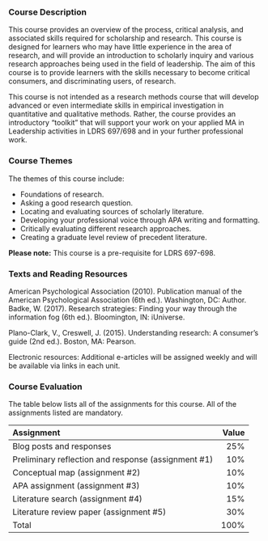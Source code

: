 ### Course Description

This course provides an overview of the process, critical analysis, and associated skills required for scholarship and research.  This course is designed for learners who may have little experience in the area of research, and will provide an introduction to scholarly inquiry and various research approaches being used in the field of leadership. The aim of this course is to provide  learners with the skills necessary to become critical consumers, and discriminating users, of research. 

This course is not intended as a research methods course that will develop advanced or even intermediate skills in empirical investigation in quantitative and qualitative methods.  Rather, the course provides an introductory “toolkit” that will support your work on your applied MA in Leadership activities in LDRS 697/698 and in your further professional work. 

### Course Themes

The themes of this course include:

* Foundations of research.
* Asking a good research question.
* Locating and evaluating sources of scholarly literature.
* Developing your professional voice through APA writing and formatting. 
* Critically evaluating different research approaches.
* Creating a graduate level review of precedent literature.  

**Please note:** This course is a pre-requisite for LDRS 697-698.

### Texts and Reading Resources

American Psychological Association \(2010\). Publication manual of the American Psychological Association \(6th ed.\). Washington, DC: Author.  
Badke, W. \(2017\).  Research strategies: Finding your way through the information fog \(6th ed.\). Bloomington, IN: iUniverse.

Plano-Clark, V., Creswell, J. \(2015\). Understanding research: A consumer’s guide \(2nd ed.\). Boston, MA: Pearson.

Electronic resources: Additional e-articles will be assigned weekly and will be available via links in each unit.

### Course Evaluation

The table below lists all of the assignments for this course.  All of the assignments listed are mandatory.

| Assignment | Value |
| :--- | ---: |
| Blog posts and responses | 25% |
| Preliminary reflection and response \(assignment \#1\) | 10% |
| Conceptual map \(assignment \#2\) | 10% |
| APA assignment \(assignment \#3\) | 10% |
| Literature search \(assignment \#4\) | 15% |
| Literature review paper \(assignment \#5\) | 30% |
| Total | 100% |



